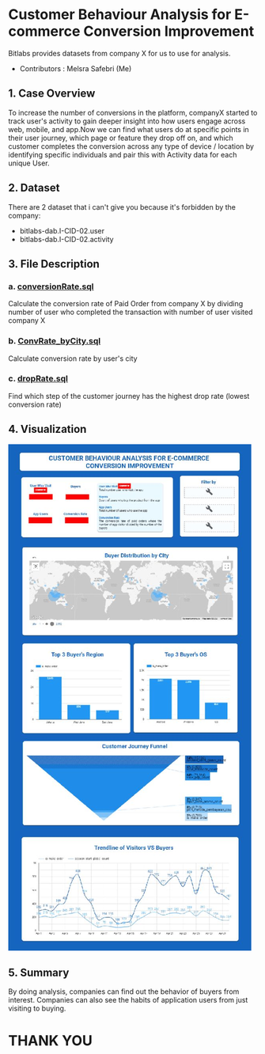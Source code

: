 # Customer Behaviour Analysis for E-commerce Conversion Improvement
Bitlabs provides datasets from company X for us to use for analysis.
- Contributors : Melsra Safebri (Me)
## 1. Case Overview
To increase the number of conversions in the platform, companyX started to track user's activity to gain deeper insight into how users engage across web, mobile, and app.Now we can find what users do at specific points in their user journey, which page or feature they drop off on, and which customer completes the conversion across any type of device / location by identifying specific individuals and pair this with Activity data for each unique User.
## 2. Dataset
There are 2 dataset that i can't give you because it's forbidden by the company: 
- bitlabs-dab.I-CID-02.user
- bitlabs-dab.I-CID-02.activity
## 3. File Description
### a. [conversionRate.sql](https://github.com/melsrasafebri123/CompanyX_Bitlabs/blob/main/conversionRate.sql)
Calculate the conversion rate of Paid Order from company X by dividing number of user who completed the transaction with number of user visited company X 
### b. [ConvRate_byCity.sql](https://github.com/melsrasafebri123/CompanyX_Bitlabs/blob/main/ConvRate_byCity.sql)
Calculate conversion rate by user's city
### c. [dropRate.sql](https://github.com/melsrasafebri123/CompanyX_Bitlabs/blob/main/dropRate.sql)
Find which step of the customer journey has the highest drop rate (lowest conversion rate)
## 4. Visualization
![Viz_CompanyX](https://github.com/melsrasafebri123/CompanyX_Bitlabs/blob/main/Viz_Company%20X.jpg)
## 5. Summary
By doing analysis, companies can find out the behavior of buyers from interest. Companies can also see the habits of application users from just visiting to buying.
# THANK YOU
